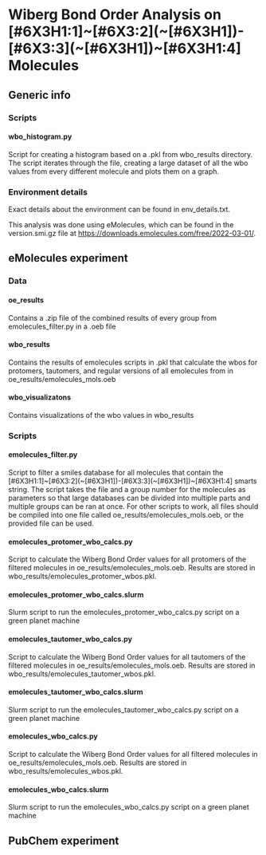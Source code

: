 # Wiberg Bond Order Analysis on \[\#6X3H1:1]\~\[\#6X3:2\]\(\~\[\#6X3H1\]\)\-\[\#6X3:3\]\(\~\[\#6X3H1\]\)\~\[\#6X3H1:4\] Molecules

## Generic info

### Scripts

#### wbo_histogram.py

Script for creating a histogram based on a .pkl from wbo_results directory. The script iterates through the file, creating a large dataset of all the wbo values from every different molecule and plots them on a graph.

### Environment details

Exact details about the environment can be found in env_details.txt.

This analysis was done using eMolecules, which can be found in the version.smi.gz file at https://downloads.emolecules.com/free/2022-03-01/.

## eMolecules experiment

### Data

#### oe_results

Contains a .zip file of the combined results of every group from emolecules_filter.py in a .oeb file

#### wbo_results

Contains the results of emolecules scripts in .pkl that calculate the wbos for protomers, tautomers, and regular versions of all emolecules from in oe_results/emolecules_mols.oeb

#### wbo_visualizatons 

Contains visualizations of the wbo values in wbo_results

### Scripts

#### emolecules_filter.py

Script to filter a smiles database for all molecules that contain the \[\#6X3H1:1]\~\[\#6X3:2\]\(\~\[\#6X3H1\]\)\-\[\#6X3:3\]\(\~\[\#6X3H1\]\)\~\[\#6X3H1:4\] smarts string. The script takes the file and a group number for the molecules as parameters so that large databases can be divided into multiple parts and multiple groups can be ran at once. For other scripts to work, all files should be compiled into one file called oe_results/emolecules_mols.oeb, or the provided file can be used.

#### emolecules_protomer_wbo_calcs.py

Script to calculate the Wiberg Bond Order values for all protomers of the filtered molecules in oe_results/emolecules_mols.oeb. Results are stored in wbo_results/emolecules_protomer_wbos.pkl.

#### emolecules_protomer_wbo_calcs.slurm

Slurm script to run the emolecules_protomer_wbo_calcs.py script on a green planet machine

#### emolecules_tautomer_wbo_calcs.py

Script to calculate the Wiberg Bond Order values for all tautomers of the filtered molecules in oe_results/emolecules_mols.oeb. Results are stored in wbo_results/emolecules_tautomer_wbos.pkl.

#### emolecules_tautomer_wbo_calcs.slurm

Slurm script to run the emolecules_tautomer_wbo_calcs.py script on a green planet machine

#### emolecules_wbo_calcs.py

Script to calculate the Wiberg Bond Order values for all filtered molecules in oe_results/emolecules_mols.oeb. Results are stored in wbo_results/emolecules_wbos.pkl.

#### emolecules_wbo_calcs.slurm

Slurm script to run the emolecules_wbo_calcs.py script on a green planet machine

## PubChem experiment


